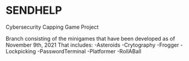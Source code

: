 # SENDHELP
Cybersecurity Capping Game Project

Branch consisting of the minigames that have been developed as of November 9th, 2021
That includes:
-Asteroids
-Crytography
-Frogger
-Lockpicking
-PasswordTerminal
-Platformer
-RollABall
